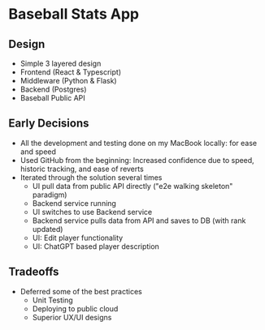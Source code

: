 # Baseball Stats App

## Design

- Simple 3 layered design
- Frontend (React & Typescript)
- Middleware (Python & Flask)
- Backend (Postgres)
- Baseball Public API

## Early Decisions

- All the development and testing done on my MacBook locally: for ease and speed
- Used GitHub from the beginning: Increased confidence due to speed, historic tracking, and ease of reverts
- Iterated through the solution several times
  - UI pull data from public API directly ("e2e walking skeleton" paradigm)
  - Backend service running
  - UI switches to use Backend service
  - Backend service pulls data from API and saves to DB (with rank updated)
  - UI: Edit player functionality
  - UI: ChatGPT based player description

## Tradeoffs

- Deferred some of the best practices
  - Unit Testing
  - Deploying to public cloud
  - Superior UX/UI designs

